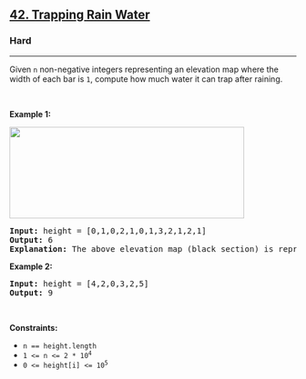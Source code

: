 <h2><a href="https://leetcode.com/problems/trapping-rain-water/">42. Trapping Rain Water</a></h2><h3>Hard</h3><hr><div style="user-select: auto;" data-read-aloud-multi-block="true"><p style="user-select: auto;">Given <code style="user-select: auto;">n</code> non-negative integers representing an elevation map where the width of each bar is <code style="user-select: auto;">1</code>, compute how much water it can trap after raining.</p>

<p style="user-select: auto;">&nbsp;</p>
<p style="user-select: auto;"><strong style="user-select: auto;">Example 1:</strong></p>
<img src="https://assets.leetcode.com/uploads/2018/10/22/rainwatertrap.png" style="width: 412px; height: 161px; user-select: auto;">
<pre style="user-select: auto;"><strong style="user-select: auto;">Input:</strong> height = [0,1,0,2,1,0,1,3,2,1,2,1]
<strong style="user-select: auto;">Output:</strong> 6
<strong style="user-select: auto;">Explanation:</strong> The above elevation map (black section) is represented by array [0,1,0,2,1,0,1,3,2,1,2,1]. In this case, 6 units of rain water (blue section) are being trapped.
</pre>

<p style="user-select: auto;"><strong style="user-select: auto;">Example 2:</strong></p>

<pre style="user-select: auto;"><strong style="user-select: auto;">Input:</strong> height = [4,2,0,3,2,5]
<strong style="user-select: auto;">Output:</strong> 9
</pre>

<p style="user-select: auto;">&nbsp;</p>
<p style="user-select: auto;"><strong style="user-select: auto;">Constraints:</strong></p>

<ul style="user-select: auto;">
	<li style="user-select: auto;"><code style="user-select: auto;">n == height.length</code></li>
	<li style="user-select: auto;"><code style="user-select: auto;">1 &lt;= n &lt;= 2 * 10<sup style="user-select: auto;">4</sup></code></li>
	<li style="user-select: auto;"><code style="user-select: auto;">0 &lt;= height[i] &lt;= 10<sup style="user-select: auto;">5</sup></code></li>
</ul>
</div>